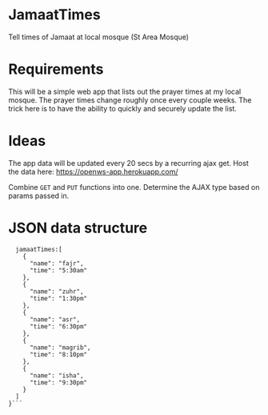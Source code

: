# JamaatTimes
Tell times of Jamaat at local mosque (St Area Mosque)

# Requirements

This will be a simple web app that lists out the prayer times at my local mosque. The prayer times change roughly once every couple weeks. The trick here is to have the ability to quickly and securely update the list.

# Ideas
The app data will be updated every 20 secs by a recurring ajax get. Host the data here: https://openws-app.herokuapp.com/

Combine ```GET``` and ```PUT``` functions into one. Determine the AJAX type based on params passed in.

# JSON data structure
```{
  jamaatTimes:[
    {
      "name": "fajr",
      "time": "5:30am"
    },
    {
      "name": "zuhr",
      "time": "1:30pm"
    },
    {
      "name": "asr",
      "time": "6:30pm"
    },
    {
      "name": "magrib",
      "time": "8:10pm"
    },
    {
      "name": "isha",
      "time": "9:30pm"
    }
  ]
}```
